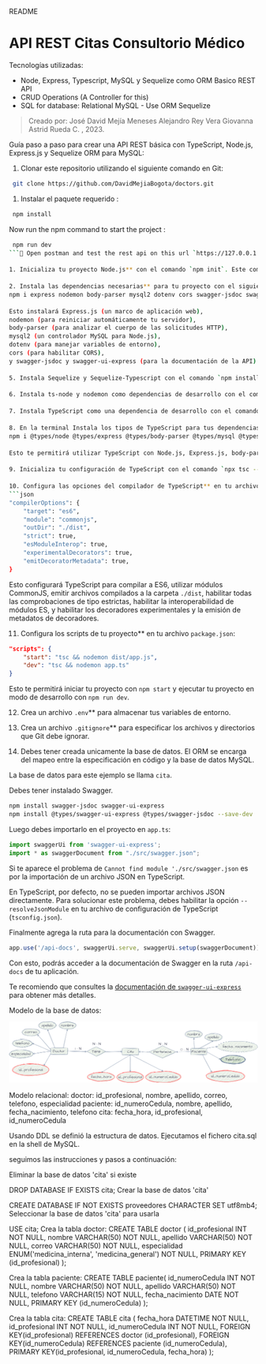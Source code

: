 README

# API REST Citas Consultorio Médico


Tecnologías utilizadas:

- Node, Express, Typescript, MySQL y Sequelize como ORM Basico REST API
- CRUD Operations (A Controller for this)
- SQL for database: Relational MySQL - Use ORM Sequelize

> Creado por:
José David Mejía Meneses
Alejandro Rey Vera
Giovanna Astrid Rueda C.
, 2023.
>



Guía paso a paso para crear una API REST básica con TypeScript, Node.js, Express.js y Sequelize ORM para MySQL:

1. Clonar este repositorio utilizando el siguiente comando en Git:
```bash
 git clone https://github.com/DavidMejiaBogota/doctors.git
```

1. Instalar el paquete requerido :
```bash
 npm install
```
Now run the npm command to start the project :
```bash
 npm run dev
```🎉 Open postman and test the rest api on this url `https://127.0.0.1:3000`**

1. Inicializa tu proyecto Node.js** con el comando `npm init`. Este comando te guiará para crear un archivo `package.json` que contendrá las configuraciones básicas de tu proyecto.

2. Instala las dependencias necesarias** para tu proyecto con el siguiente comando:
npm i express nodemon body-parser mysql2 dotenv cors swagger-jsdoc swagger-ui-express

Esto instalará Express.js (un marco de aplicación web), 
nodemon (para reiniciar automáticamente tu servidor), 
body-parser (para analizar el cuerpo de las solicitudes HTTP), 
mysql2 (un controlador MySQL para Node.js), 
dotenv (para manejar variables de entorno), 
cors (para habilitar CORS), 
y swagger-jsdoc y swagger-ui-express (para la documentación de la API).

5. Instala Sequelize y Sequelize-Typescript con el comando `npm install sequelize sequelize-typescript`. Sequelize es un ORM para Node.js que soporta la sintaxis de ES6, ES7 y TypeScript.

6. Instala ts-node y nodemon como dependencias de desarrollo con el comando `npm install --save-dev ts-node nodemon`. Ts-node te permite ejecutar TypeScript directamente, mientras que nodemon reiniciará tu servidor automáticamente cada vez que hagas un cambio en tu código.

7. Instala TypeScript como una dependencia de desarrollo con el comando `npm install typescript --save-dev`.

8. En la terminal Instala los tipos de TypeScript para tus dependencias con el comando:
npm i @types/node @types/express @types/body-parser @types/mysql @types/dotenv @types/cors @types/swagger-ui-express @types/swagger-jsdoc --save-dev

Esto te permitirá utilizar TypeScript con Node.js, Express.js, body-parser, mysql, dotenv, cors, swagger-ui-express y swagger-jsdoc.

9. Inicializa tu configuración de TypeScript con el comando `npx tsc --init`. Esto creará un archivo `tsconfig.json` en tu proyecto.

10. Configura las opciones del compilador de TypeScript** en tu archivo `tsconfig.json`:
```json
"compilerOptions": {
    "target": "es6",   
    "module": "commonjs",
    "outDir": "./dist",
    "strict": true,
    "esModuleInterop": true,
    "experimentalDecorators": true,
    "emitDecoratorMetadata": true,
}
```
Esto configurará TypeScript para compilar a ES6, utilizar módulos CommonJS, emitir archivos compilados a la carpeta `./dist`, habilitar todas las comprobaciones de tipo estrictas, habilitar la interoperabilidad de módulos ES, y habilitar los decoradores experimentales y la emisión de metadatos de decoradores.

11. Configura los scripts de tu proyecto** en tu archivo `package.json`:
```json
"scripts": {
    "start": "tsc && nodemon dist/app.js",
    "dev": "tsc && nodemon app.ts"
}
```
Esto te permitirá iniciar tu proyecto con `npm start` y ejecutar tu proyecto en modo de desarrollo con `npm run dev`.

12. Crea un archivo `.env`** para almacenar tus variables de entorno.

13. Crea un archivo `.gitignore`** para especificar los archivos y directorios que Git debe ignorar.


14. Debes tener creada unicamente la base de datos. El ORM se encarga del mapeo entre la especificación en código y la base de datos MySQL.

La base de datos para este ejemplo se llama `cita`.

Debes tener instalado Swagger.

```bash
npm install swagger-jsdoc swagger-ui-express
npm install @types/swagger-ui-express @types/swagger-jsdoc --save-dev
```

Luego debes importarlo en el proyecto en `app.ts`:

```typescript
import swaggerUi from 'swagger-ui-express';
import * as swaggerDocument from "./src/swagger.json";
```

Si te aparece el problema de `Cannot find module './src/swagger.json` es por la importación de un archivo JSON en TypeScript.

En TypeScript, por defecto, no se pueden importar archivos JSON directamente. Para solucionar este problema, debes habilitar la opción `--resolveJsonModule` en tu archivo de configuración de TypeScript (`tsconfig.json`).

Finalmente agrega la ruta para la documentación con Swagger.

```typescript
app.use('/api-docs', swaggerUi.serve, swaggerUi.setup(swaggerDocument));
```

Con esto, podrás acceder a la documentación de Swagger en la ruta `/api-docs` de tu aplicación.

Te recomiendo que consultes la [documentación de `swagger-ui-express`](https://www.npmjs.com/package/swagger-ui-express) para obtener más detalles.




Modelo de la base de datos:

![](imgs/Drigrama%20Modelo%20Entiendad%20Relacional..png)



Modelo relacional:
doctor: id_profesional, nombre, apellido, correo, telefono, especialidad
paciente: id_numeroCedula, nombre, apellido, fecha_nacimiento, telefono
cita: fecha_hora, id_profesional, id_numeroCedula

Usando DDL se definió la estructura de datos. Ejecutamos el fichero cita.sql en la shell de MySQL.

seguimos las instrucciones y pasos a continuación:

Eliminar la base de datos 'cita' si existe

DROP DATABASE IF EXISTS cita;
Crear la base de datos 'cita'

CREATE DATABASE IF NOT EXISTS proveedores CHARACTER SET utf8mb4;
Seleccionar la base de datos 'cita' para usarla

USE cita;
Crea la tabla doctor:
CREATE TABLE doctor (
 id_profesional INT NOT NULL,
 nombre VARCHAR(50) NOT NULL,
 apellido VARCHAR(50) NOT NULL,
 correo VARCHAR(50) NOT NULL,
 especialidad ENUM('medicina_interna', 'medicina_general') NOT NULL,
 PRIMARY KEY (id_profesional)
);

Crea la tabla paciente:
CREATE TABLE paciente(
 id_numeroCedula INT NOT NULL,
 nombre VARCHAR(50) NOT NULL,
 apellido VARCHAR(50) NOT NULL,
 telefono VARCHAR(15) NOT NULL,
 fecha_nacimiento DATE NOT NULL,
 PRIMARY KEY (id_numeroCedula)
);

Crea la tabla cita:
CREATE TABLE cita (
 fecha_hora DATETIME NOT NULL,
 id_profesional INT NOT NULL,
 id_numeroCedula INT NOT NULL,
 FOREIGN KEY(id_profesional) REFERENCES doctor (id_profesional),
 FOREIGN KEY(id_numeroCedula) REFERENCES paciente (id_numeroCedula),
 PRIMARY KEY(id_profesional, id_numeroCedula, fecha_hora)
);




